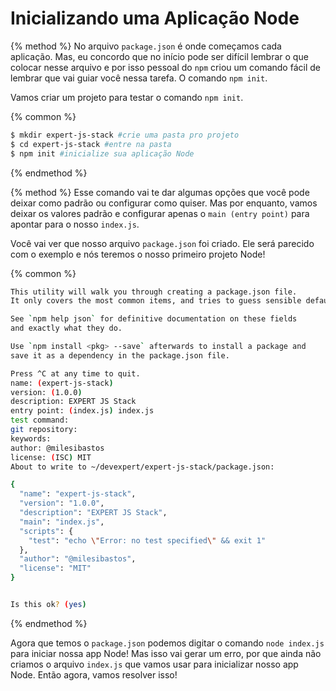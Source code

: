 # Inicializando uma Aplicação Node

{% method %}
No arquivo ```package.json``` é onde começamos cada aplicação. Mas, eu concordo que no início pode ser difícil lembrar o que colocar nesse arquivo e por isso pessoal do ```npm``` criou um comando fácil de lembrar que vai guiar você nessa tarefa. O comando ```npm init```.

Vamos criar um projeto para testar o comando ```npm init```.

{% common %}
``` sh
$ mkdir expert-js-stack #crie uma pasta pro projeto
$ cd expert-js-stack #entre na pasta
$ npm init #inicialize sua aplicação Node
```
{% endmethod %}

{% method %}
Esse comando vai te dar algumas opções que você pode deixar como padrão ou configurar como quiser. Mas por enquanto, vamos deixar os valores padrão e configurar apenas o ```main (entry point)``` para apontar para o nosso ```index.js```.

Você vai ver que nosso arquivo ```package.json``` foi criado. Ele será parecido com o exemplo e nós teremos o nosso primeiro projeto Node!

{% common %}
``` sh
This utility will walk you through creating a package.json file.
It only covers the most common items, and tries to guess sensible defaults.

See `npm help json` for definitive documentation on these fields
and exactly what they do.

Use `npm install <pkg> --save` afterwards to install a package and
save it as a dependency in the package.json file.

Press ^C at any time to quit.
name: (expert-js-stack)
version: (1.0.0)
description: EXPERT JS Stack
entry point: (index.js) index.js
test command:
git repository:
keywords:
author: @milesibastos
license: (ISC) MIT
About to write to ~/devexpert/expert-js-stack/package.json:

{
  "name": "expert-js-stack",
  "version": "1.0.0",
  "description": "EXPERT JS Stack",
  "main": "index.js",
  "scripts": {
    "test": "echo \"Error: no test specified\" && exit 1"
  },
  "author": "@milesibastos",
  "license": "MIT"
}


Is this ok? (yes)
```
{% endmethod %}

Agora que temos o ```package.json``` podemos digitar o comando ```node index.js``` para iniciar nossa app Node! Mas isso vai gerar um erro, por que ainda não criamos o arquivo ```index.js``` que vamos usar para inicializar nosso app Node. Então agora, vamos resolver isso!
